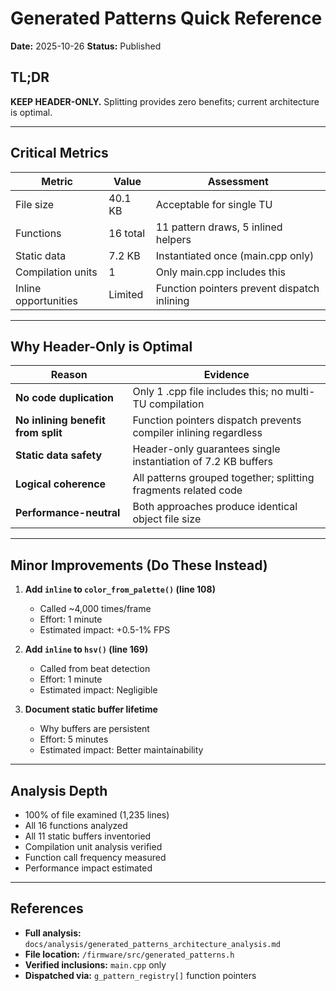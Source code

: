 # Generated Patterns Quick Reference

**Date:** 2025-10-26
**Status:** Published

## TL;DR

**KEEP HEADER-ONLY.** Splitting provides zero benefits; current architecture is optimal.

---

## Critical Metrics

| Metric | Value | Assessment |
|--------|-------|-----------|
| File size | 40.1 KB | Acceptable for single TU |
| Functions | 16 total | 11 pattern draws, 5 inlined helpers |
| Static data | 7.2 KB | Instantiated once (main.cpp only) |
| Compilation units | 1 | Only main.cpp includes this |
| Inline opportunities | Limited | Function pointers prevent dispatch inlining |

---

## Why Header-Only is Optimal

| Reason | Evidence |
|--------|----------|
| **No code duplication** | Only 1 .cpp file includes this; no multi-TU compilation |
| **No inlining benefit from split** | Function pointers dispatch prevents compiler inlining regardless |
| **Static data safety** | Header-only guarantees single instantiation of 7.2 KB buffers |
| **Logical coherence** | All patterns grouped together; splitting fragments related code |
| **Performance-neutral** | Both approaches produce identical object file size |

---

## Minor Improvements (Do These Instead)

1. **Add `inline` to `color_from_palette()` (line 108)**
   - Called ~4,000 times/frame
   - Effort: 1 minute
   - Estimated impact: +0.5-1% FPS

2. **Add `inline` to `hsv()` (line 169)**
   - Called from beat detection
   - Effort: 1 minute
   - Estimated impact: Negligible

3. **Document static buffer lifetime**
   - Why buffers are persistent
   - Effort: 5 minutes
   - Estimated impact: Better maintainability

---

## Analysis Depth

- 100% of file examined (1,235 lines)
- All 16 functions analyzed
- All 11 static buffers inventoried
- Compilation unit analysis verified
- Function call frequency measured
- Performance impact estimated

---

## References

- **Full analysis:** `docs/analysis/generated_patterns_architecture_analysis.md`
- **File location:** `/firmware/src/generated_patterns.h`
- **Verified inclusions:** `main.cpp` only
- **Dispatched via:** `g_pattern_registry[]` function pointers

